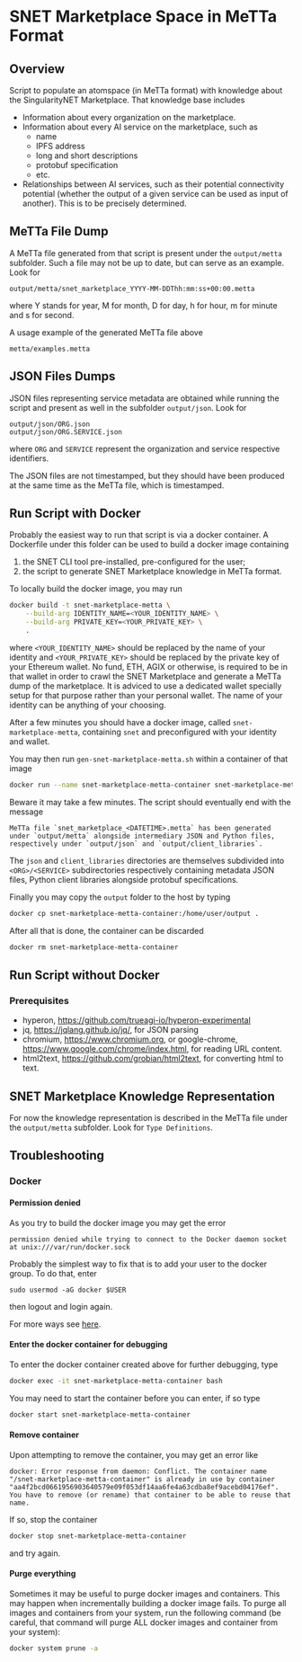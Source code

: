 # SNET Marketplace Space in MeTTa Format

## Overview

Script to populate an atomspace (in MeTTa format) with knowledge about
the SingularityNET Marketplace.  That knowledge base includes

- Information about every organization on the marketplace.
- Information about every AI service on the marketplace, such as
  - name
  - IPFS address
  - long and short descriptions
  - protobuf specification
  - etc.
- Relationships between AI services, such as their potential
  connectivity potential (whether the output of a given service can be
  used as input of another).  This is to be precisely determined.

## MeTTa File Dump

A MeTTa file generated from that script is present under the
`output/metta` subfolder.  Such a file may not be up to date, but can
serve as an example.  Look for

```
output/metta/snet_marketplace_YYYY-MM-DDThh:mm:ss+00:00.metta
```

where Y stands for year, M for month, D for day, h for hour, m for
minute and s for second.

A usage example of the generated MeTTa file above

```
metta/examples.metta
```

## JSON Files Dumps

JSON files representing service metadata are obtained while running
the script and present as well in the subfolder `output/json`.  Look
for

```
output/json/ORG.json
output/json/ORG.SERVICE.json
```

where `ORG` and `SERVICE` represent the organization and service
respective identifiers.

The JSON files are not timestamped, but they should have been produced
at the same time as the MeTTa file, which is timestamped.

## Run Script with Docker

Probably the easiest way to run that script is via a docker container.
A Dockerfile under this folder can be used to build a docker image
containing
1. the SNET CLI tool pre-installed, pre-configured for the user;
2. the script to generate SNET Marketplace knowledge in MeTTa format.

To locally build the docker image, you may run

```bash
docker build -t snet-marketplace-metta \
    --build-arg IDENTITY_NAME=<YOUR_IDENTITY_NAME> \
    --build-arg PRIVATE_KEY=<YOUR_PRIVATE_KEY> \
    .
```

where `<YOUR_IDENTITY_NAME>` should be replaced by the name of your
identity and `<YOUR_PRIVATE_KEY>` should be replaced by the private
key of your Ethereum wallet.  No fund, ETH, AGIX or otherwise, is
required to be in that wallet in order to crawl the SNET Marketplace
and generate a MeTTa dump of the marketplace.  It is adviced to use a
dedicated wallet specially setup for that purpose rather than your
personal wallet.  The name of your identity can be anything of your
choosing.

After a few minutes you should have a docker image, called
`snet-marketplace-metta`, containing `snet` and preconfigured with
your identity and wallet.

You may then run `gen-snet-marketplace-metta.sh` within a container of
that image

```bash
docker run --name snet-marketplace-metta-container snet-marketplace-metta ./gen-snet-marketplace-metta.sh
```

Beware it may take a few minutes.  The script should eventually
end with the message

```
MeTTa file `snet_marketplace_<DATETIME>.metta` has been generated
under `output/metta` alongside intermediary JSON and Python files,
respectively under `output/json` and `output/client_libraries`.
```

The `json` and `client_libraries` directories are themselves
subdivided into `<ORG>/<SERVICE>` subdirectories respectively
containing metadata JSON files, Python client libraries alongside
protobuf specifications.

Finally you may copy the `output` folder to the host by typing

```bash
docker cp snet-marketplace-metta-container:/home/user/output .
```

After all that is done, the container can be discarded

```bash
docker rm snet-marketplace-metta-container
```

## Run Script without Docker

### Prerequisites

- hyperon, https://github.com/trueagi-io/hyperon-experimental
- jq, https://jqlang.github.io/jq/, for JSON parsing
- chromium, https://www.chromium.org, or google-chrome,
  https://www.google.com/chrome/index.html, for reading URL content.
- html2text, https://github.com/grobian/html2text, for converting html
  to text.

## SNET Marketplace Knowledge Representation

For now the knowledge representation is described in the MeTTa file
under the `output/metta` subfolder.  Look for `Type Definitions`.

## Troubleshooting

### Docker

#### Permission denied

As you try to build the docker image you may get the error

```
permission denied while trying to connect to the Docker daemon socket at unix:///var/run/docker.sock
```

Probably the simplest way to fix that is to add your user to the
docker group.  To do that, enter

```
sudo usermod -aG docker $USER
```

then logout and login again.

For more ways see [here](https://linuxhandbook.com/docker-permission-denied/).

#### Enter the docker container for debugging

To enter the docker container created above for further debugging, type

```bash
docker exec -it snet-marketplace-metta-container bash
```

You may need to start the container before you can enter, if so type

```bash
docker start snet-marketplace-metta-container
```
#### Remove container

Upon attempting to remove the container, you may get an error like

```
docker: Error response from daemon: Conflict. The container name "/snet-marketplace-metta-container" is already in use by container "aa4f2bcd0661956903640579e09f053df14aa6fe4a63cdba8ef9acebd04176ef". You have to remove (or rename) that container to be able to reuse that name.
```

If so, stop the container

```bash
docker stop snet-marketplace-metta-container
```

and try again.

#### Purge everything

Sometimes it may be useful to purge docker images and containers.
This may happen when incrementally building a docker image fails.  To
purge all images and containers from your system, run the following
command (be careful, that command will purge ALL docker images and
container from your system):

```bash
docker system prune -a
```
